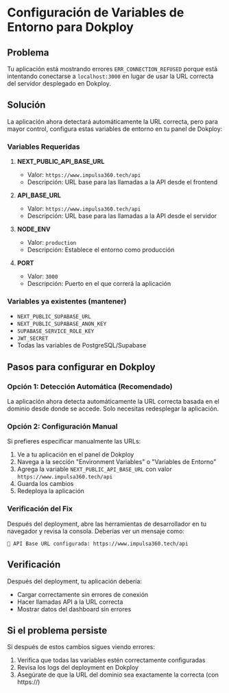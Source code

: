 # Configuración de Variables de Entorno para Dokploy

## Problema
Tu aplicación está mostrando errores `ERR_CONNECTION_REFUSED` porque está intentando conectarse a `localhost:3000` en lugar de usar la URL correcta del servidor desplegado en Dokploy.

## Solución
La aplicación ahora detectará automáticamente la URL correcta, pero para mayor control, configura estas variables de entorno en tu panel de Dokploy:

### Variables Requeridas

1. **NEXT_PUBLIC_API_BASE_URL**
   - Valor: `https://www.impulsa360.tech/api`
   - Descripción: URL base para las llamadas a la API desde el frontend

2. **API_BASE_URL**
   - Valor: `https://www.impulsa360.tech/api`
   - Descripción: URL base para las llamadas a la API desde el servidor

3. **NODE_ENV**
   - Valor: `production`
   - Descripción: Establece el entorno como producción

4. **PORT**
   - Valor: `3000`
   - Descripción: Puerto en el que correrá la aplicación

### Variables ya existentes (mantener)
- `NEXT_PUBLIC_SUPABASE_URL`
- `NEXT_PUBLIC_SUPABASE_ANON_KEY`
- `SUPABASE_SERVICE_ROLE_KEY`
- `JWT_SECRET`
- Todas las variables de PostgreSQL/Supabase

## Pasos para configurar en Dokploy

### Opción 1: Detección Automática (Recomendado)
La aplicación ahora detecta automáticamente la URL correcta basada en el dominio desde donde se accede. Solo necesitas redesplegar la aplicación.

### Opción 2: Configuración Manual
Si prefieres especificar manualmente las URLs:

1. Ve a tu aplicación en el panel de Dokploy
2. Navega a la sección "Environment Variables" o "Variables de Entorno"
3. Agrega la variable `NEXT_PUBLIC_API_BASE_URL` con valor `https://www.impulsa360.tech/api`
4. Guarda los cambios
5. Redeploya la aplicación

### Verificación del Fix
Después del deployment, abre las herramientas de desarrollador en tu navegador y revisa la consola. Deberías ver un mensaje como:
```
🔧 API Base URL configurada: https://www.impulsa360.tech/api
```

## Verificación

Después del deployment, tu aplicación debería:
- Cargar correctamente sin errores de conexión
- Hacer llamadas API a la URL correcta
- Mostrar datos del dashboard sin errores

## Si el problema persiste

Si después de estos cambios sigues viendo errores:
1. Verifica que todas las variables estén correctamente configuradas
2. Revisa los logs del deployment en Dokploy
3. Asegúrate de que la URL del dominio sea exactamente la correcta (con https://)
